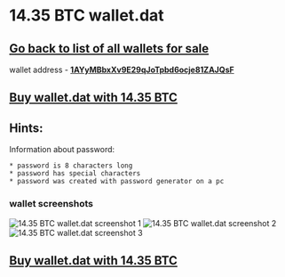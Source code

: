 # 14.35 BTC wallet.dat

## [Go back to list of all wallets for sale ](https://mady2077.github.io/walletBTC/)

wallet address - **[1AYyMBbxXv9E29qJoTpbd6ocje81ZAJQsF](https://www.blockchain.com/btc/address/1AYyMBbxXv9E29qJoTpbd6ocje81ZAJQsF)**

## [Buy wallet.dat with 14.35 BTC](https://satoshidisk.com/pay/CNRoSq)

## Hints:
Information about password: 
```
* password is 8 characters long
* password has special characters
* password was created with password generator on a pc
```


### wallet screenshots
![14.35 BTC wallet.dat screenshot 1](https://i.imgur.com/zUfQBqG.png)
![14.35 BTC wallet.dat screenshot 2](https://i.imgur.com/BQ21CUB.png)
![14.35 BTC wallet.dat screenshot 3](https://i.imgur.com/ew6dRHN.png)

## [Buy wallet.dat with 14.35 BTC](https://satoshidisk.com/pay/CNRoSq)
